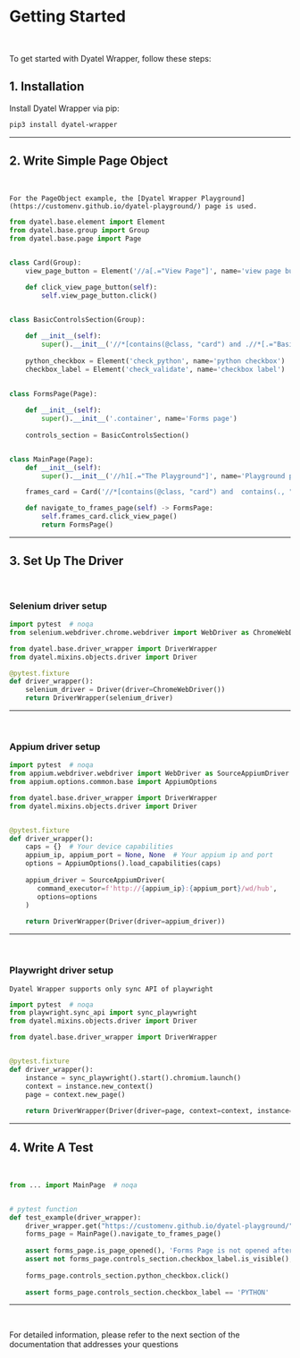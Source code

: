 # Getting Started

<br>

To get started with Dyatel Wrapper, follow these steps:

## 1. Installation
Install Dyatel Wrapper via pip:

```bash
pip3 install dyatel-wrapper
```

---

## 2. Write Simple Page Object

<br>

```{note}
For the PageObject example, the [Dyatel Wrapper Playground](https://customenv.github.io/dyatel-playground/) page is used.
``` 
```python
from dyatel.base.element import Element
from dyatel.base.group import Group
from dyatel.base.page import Page


class Card(Group):
    view_page_button = Element('//a[.="View Page"]', name='view page button')

    def click_view_page_button(self):
        self.view_page_button.click()


class BasicControlsSection(Group):
    
    def __init__(self):
        super().__init__('//*[contains(@class, "card") and .//*[.="Basic Form Controls"]]', name='For page')
        
    python_checkbox = Element('check_python', name='python checkbox')
    checkbox_label = Element('check_validate', name='checkbox label')
    

class FormsPage(Page):
    
    def __init__(self):
        super().__init__('.container', name='Forms page')
        
    controls_section = BasicControlsSection()


class MainPage(Page):
    def __init__(self):
        super().__init__('//h1[.="The Playground"]', name='Playground page')

    frames_card = Card('//*[contains(@class, "card") and  contains(., "Frames")]', name='frames card')

    def navigate_to_frames_page(self) -> FormsPage:
        self.frames_card.click_view_page()
        return FormsPage()
```

---

## 3. Set Up The Driver

<br>

### Selenium driver setup
```python
import pytest  # noqa
from selenium.webdriver.chrome.webdriver import WebDriver as ChromeWebDriver

from dyatel.base.driver_wrapper import DriverWrapper
from dyatel.mixins.objects.driver import Driver

@pytest.fixture
def driver_wrapper():
    selenium_driver = Driver(driver=ChromeWebDriver())
    return DriverWrapper(selenium_driver)
```

---

<br>

### Appium driver setup
```python
import pytest  # noqa
from appium.webdriver.webdriver import WebDriver as SourceAppiumDriver
from appium.options.common.base import AppiumOptions

from dyatel.base.driver_wrapper import DriverWrapper
from dyatel.mixins.objects.driver import Driver


@pytest.fixture
def driver_wrapper():
    caps = {}  # Your device capabilities
    appium_ip, appium_port = None, None  # Your appium ip and port
    options = AppiumOptions().load_capabilities(caps)
    
    appium_driver = SourceAppiumDriver(
       command_executor=f'http://{appium_ip}:{appium_port}/wd/hub',
       options=options
    )
    
    return DriverWrapper(Driver(driver=appium_driver))
```

---

<br>

### Playwright driver setup

```{attention}
Dyatel Wrapper supports only sync API of playwright
```
```python
import pytest  # noqa
from playwright.sync_api import sync_playwright
from dyatel.mixins.objects.driver import Driver

from dyatel.base.driver_wrapper import DriverWrapper


@pytest.fixture
def driver_wrapper():
    instance = sync_playwright().start().chromium.launch()
    context = instance.new_context()
    page = context.new_page()
    
    return DriverWrapper(Driver(driver=page, context=context, instance=instance))
```

---

## 4. Write A Test

<br>

```python
from ... import MainPage  # noqa


# pytest function
def test_example(driver_wrapper):
    driver_wrapper.get("https://customenv.github.io/dyatel-playground/")
    forms_page = MainPage().navigate_to_frames_page()
    
    assert forms_page.is_page_opened(), 'Forms Page is not opened after navigation'
    assert not forms_page.controls_section.checkbox_label.is_visible(), 'Checkbox label unexpectedly visible'
    
    forms_page.controls_section.python_checkbox.click()
    
    assert forms_page.controls_section.checkbox_label == 'PYTHON'
```

---

<br>

For detailed information, please refer to the next section of the documentation that addresses your questions
